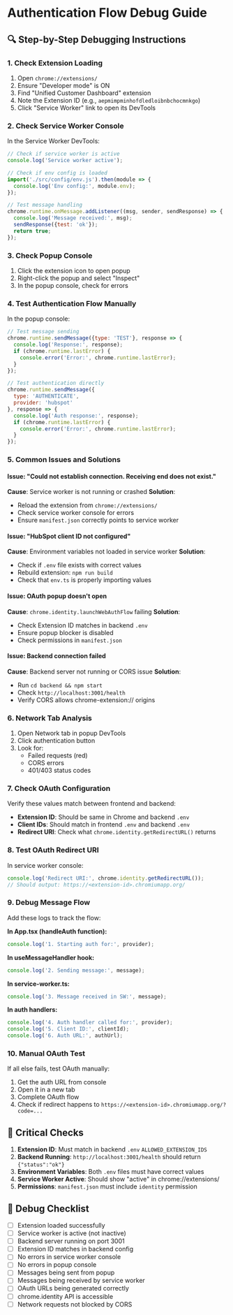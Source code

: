 # Authentication Flow Debug Guide

## 🔍 Step-by-Step Debugging Instructions

### 1. Check Extension Loading
1. Open `chrome://extensions/`
2. Ensure "Developer mode" is ON
3. Find "Unified Customer Dashboard" extension
4. Note the Extension ID (e.g., `aepmimpminhofdledloibnbchocmnkgo`)
5. Click "Service Worker" link to open its DevTools

### 2. Check Service Worker Console
In the Service Worker DevTools:
```javascript
// Check if service worker is active
console.log('Service worker active');

// Check if env config is loaded
import('./src/config/env.js').then(module => {
  console.log('Env config:', module.env);
});

// Test message handling
chrome.runtime.onMessage.addListener((msg, sender, sendResponse) => {
  console.log('Message received:', msg);
  sendResponse({test: 'ok'});
  return true;
});
```

### 3. Check Popup Console
1. Click the extension icon to open popup
2. Right-click the popup and select "Inspect"
3. In the popup console, check for errors

### 4. Test Authentication Flow Manually
In the popup console:
```javascript
// Test message sending
chrome.runtime.sendMessage({type: 'TEST'}, response => {
  console.log('Response:', response);
  if (chrome.runtime.lastError) {
    console.error('Error:', chrome.runtime.lastError);
  }
});

// Test authentication directly
chrome.runtime.sendMessage({
  type: 'AUTHENTICATE',
  provider: 'hubspot'
}, response => {
  console.log('Auth response:', response);
  if (chrome.runtime.lastError) {
    console.error('Error:', chrome.runtime.lastError);
  }
});
```

### 5. Common Issues and Solutions

#### Issue: "Could not establish connection. Receiving end does not exist."
**Cause**: Service worker is not running or crashed
**Solution**: 
- Reload the extension from `chrome://extensions/`
- Check service worker console for errors
- Ensure `manifest.json` correctly points to service worker

#### Issue: "HubSpot client ID not configured"
**Cause**: Environment variables not loaded in service worker
**Solution**:
- Check if `.env` file exists with correct values
- Rebuild extension: `npm run build`
- Check that `env.ts` is properly importing values

#### Issue: OAuth popup doesn't open
**Cause**: `chrome.identity.launchWebAuthFlow` failing
**Solution**:
- Check Extension ID matches in backend `.env`
- Ensure popup blocker is disabled
- Check permissions in `manifest.json`

#### Issue: Backend connection failed
**Cause**: Backend server not running or CORS issue
**Solution**:
- Run `cd backend && npm start`
- Check `http://localhost:3001/health`
- Verify CORS allows chrome-extension:// origins

### 6. Network Tab Analysis
1. Open Network tab in popup DevTools
2. Click authentication button
3. Look for:
   - Failed requests (red)
   - CORS errors
   - 401/403 status codes

### 7. Check OAuth Configuration
Verify these values match between frontend and backend:
- **Extension ID**: Should be same in Chrome and backend `.env`
- **Client IDs**: Should match in frontend `.env` and backend `.env`
- **Redirect URI**: Check what `chrome.identity.getRedirectURL()` returns

### 8. Test OAuth Redirect URI
In service worker console:
```javascript
console.log('Redirect URI:', chrome.identity.getRedirectURL());
// Should output: https://<extension-id>.chromiumapp.org/
```

### 9. Debug Message Flow
Add these logs to track the flow:

**In App.tsx (handleAuth function):**
```javascript
console.log('1. Starting auth for:', provider);
```

**In useMessageHandler hook:**
```javascript
console.log('2. Sending message:', message);
```

**In service-worker.ts:**
```javascript
console.log('3. Message received in SW:', message);
```

**In auth handlers:**
```javascript
console.log('4. Auth handler called for:', provider);
console.log('5. Client ID:', clientId);
console.log('6. Auth URL:', authUrl);
```

### 10. Manual OAuth Test
If all else fails, test OAuth manually:
1. Get the auth URL from console
2. Open it in a new tab
3. Complete OAuth flow
4. Check if redirect happens to `https://<extension-id>.chromiumapp.org/?code=...`

## 🚨 Critical Checks

1. **Extension ID**: Must match in backend `.env` `ALLOWED_EXTENSION_IDS`
2. **Backend Running**: `http://localhost:3001/health` should return `{"status":"ok"}`
3. **Environment Variables**: Both `.env` files must have correct values
4. **Service Worker Active**: Should show "active" in chrome://extensions/
5. **Permissions**: `manifest.json` must include `identity` permission

## 📝 Debug Checklist

- [ ] Extension loaded successfully
- [ ] Service worker is active (not inactive)
- [ ] Backend server running on port 3001
- [ ] Extension ID matches in backend config
- [ ] No errors in service worker console
- [ ] No errors in popup console
- [ ] Messages being sent from popup
- [ ] Messages being received by service worker
- [ ] OAuth URLs being generated correctly
- [ ] chrome.identity API is accessible
- [ ] Network requests not blocked by CORS